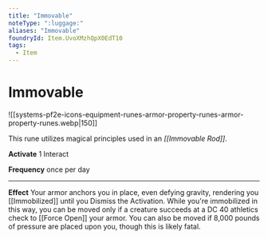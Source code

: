 ```yaml
---
title: "Immovable"
noteType: ":luggage:"
aliases: "Immovable"
foundryId: Item.UvoXMzhQpX0EdT10
tags:
  - Item
---
```


# Immovable
![[systems-pf2e-icons-equipment-runes-armor-property-runes-armor-property-runes.webp|150]]

This rune utilizes magical principles used in an _[[Immovable Rod]]_.

**Activate** 1 Interact

**Frequency** once per day

* * *

**Effect** Your armor anchors you in place, even defying gravity, rendering you [[Immobilized]] until you Dismiss the Activation. While you're immobilized in this way, you can be moved only if a creature succeeds at a DC 40 athletics check to [[Force Open]] your armor. You can also be moved if 8,000 pounds of pressure are placed upon you, though this is likely fatal.
